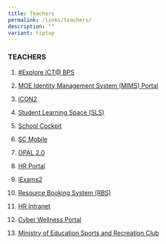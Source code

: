 ```yaml
---
title: Teachers
permalink: /links/teachers/
description: ""
variant: tiptap
---
```

<h3>TEACHERS</h3>
<ol data-tight="true" class="tight">
<li>
<p><a href="https://go.gov.sg/bps-ict" rel="noopener noreferrer nofollow" target="_blank">#Explore ICT@ BPS</a>
</p>
</li>
<li>
<p><a href="https://portal.mims.moe.gov.sg/" rel="noopener noreferrer nofollow" target="_blank">MOE Identity Management System (MIMS) Portal</a>
</p>
</li>
<li>
<p><a href="https://icon.moe.edu.sg/" rel="noopener noreferrer nofollow" target="_blank">iCON2</a>
</p>
</li>
<li>
<p><a href="https://vle.learning.moe.edu.sg/login" rel="noopener noreferrer nofollow" target="_blank">Student Learning Space (SLS)</a>
</p>
</li>
<li>
<p><a href="https://schoolcockpit.moe.gov.sg/" rel="noopener noreferrer nofollow" target="_blank">School Cockpit</a>
</p>
</li>
<li>
<p><a href="https://scmobile.moe.edu.sg/" rel="noopener noreferrer nofollow" target="_blank">SC Mobile</a>
</p>
</li>
<li>
<p><a href="https://idm.opal2.moe.edu.sg/account/login?returnUrl=%2Fconnect%2Fauthorize%2Fcallback%3Fresponse_type%3Dcode%26client_id%3DOpal2WebApp%26state%3DSMziDIwYBw4DzfgTl5snLZH9hUXubj9htxPk2zPLVc0PS%26redirect_uri%3Dhttps%253A%252F%252Fwww.opal2.moe.edu.sg%252Fapp%252Findex.html%26scope%3Droles%2520profile%2520cxprofile%2520openid%2520cxDomainInternalApi%26code_challenge%3DJPowcvYbbJp4vZTsabT7c98ch-4JqnLUjWr1Ddq9my4%26code_challenge_method%3DS256%26nonce%3DSMziDIwYBw4DzfgTl5snLZH9hUXubj9htxPk2zPLVc0PS" rel="noopener noreferrer nofollow" target="_blank">OPAL 2.0</a>
</p>
</li>
<li>
<p><a href="https://www.hrp.gov.sg/hrp/#/" rel="noopener noreferrer nofollow" target="_blank">HR Portal</a>
</p>
</li>
<li>
<p><a href="https://iexams.seab.gov.sg/login" rel="noopener noreferrer nofollow" target="_blank">iExams2</a>
</p>
</li>
<li>
<p><a href="https://rbs.avero-tech.com/login.html" rel="noopener nofollow" target="_blank">Resource Booking System (RBS)</a>
</p>
</li>
<li>
<p><a href="https://intranet.moe.gov.sg/Pages/Home.aspx" rel="noopener nofollow" target="_blank">HR Intranet</a>
</p>
</li>
<li>
<p><a href="https://www.moe.gov.sg/education-in-sg/our-programmes/cyber-wellness" rel="noopener nofollow" target="_blank">Cyber Wellness Portal</a>
</p>
</li>
<li>
<p><a href="https://www.mesrc.net/" rel="noopener nofollow" target="_blank">Ministry of Education Sports and Recreation Club</a>
</p>
</li>
</ol>
<p></p>